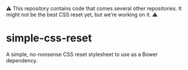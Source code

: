 :warning: This repository contains code that comes several other repositories. It might not be the best CSS reset yet, but we’re working on it. :warning:

simple-css-reset
================

A simple, no-nonsense CSS reset stylesheet to use as a Bower dependency.

